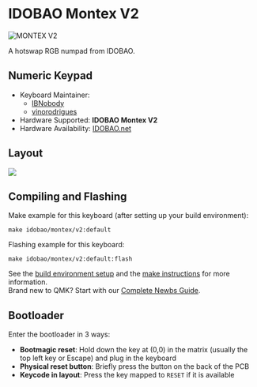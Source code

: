 # IDOBAO Montex V2

![MONTEX V2](https://i.imgur.com/uHEispxh.png)

A hotswap RGB numpad from IDOBAO.


## Numeric Keypad

* Keyboard Maintainer:
    - [IBNobody](https://github.com/IBNobody)
    - [vinorodrigues](https://github.com/vinorodrigues)
* Hardware Supported: **IDOBAO Montex V2**
* Hardware Availability: [IDOBAO.net](https://idobao.net/search?type=product&q=montex*)


## Layout

![](https://idobao.github.io/kle/idobao-id27-v2.png)


## Compiling and Flashing

Make example for this keyboard (after setting up your build environment):

    make idobao/montex/v2:default

Flashing example for this keyboard:

    make idobao/montex/v2:default:flash

See the [build environment setup](https://docs.qmk.fm/#/getting_started_build_tools) and the [make instructions](https://docs.qmk.fm/#/getting_started_make_guide) for more information.<br>
Brand new to QMK? Start with our [Complete Newbs Guide](https://docs.qmk.fm/#/newbs).

## Bootloader

Enter the bootloader in 3 ways:

* **Bootmagic reset**: Hold down the key at (0,0) in the matrix (usually the top left key or Escape) and plug in the keyboard
* **Physical reset button**: Briefly press the button on the back of the PCB
* **Keycode in layout**: Press the key mapped to `RESET` if it is available
